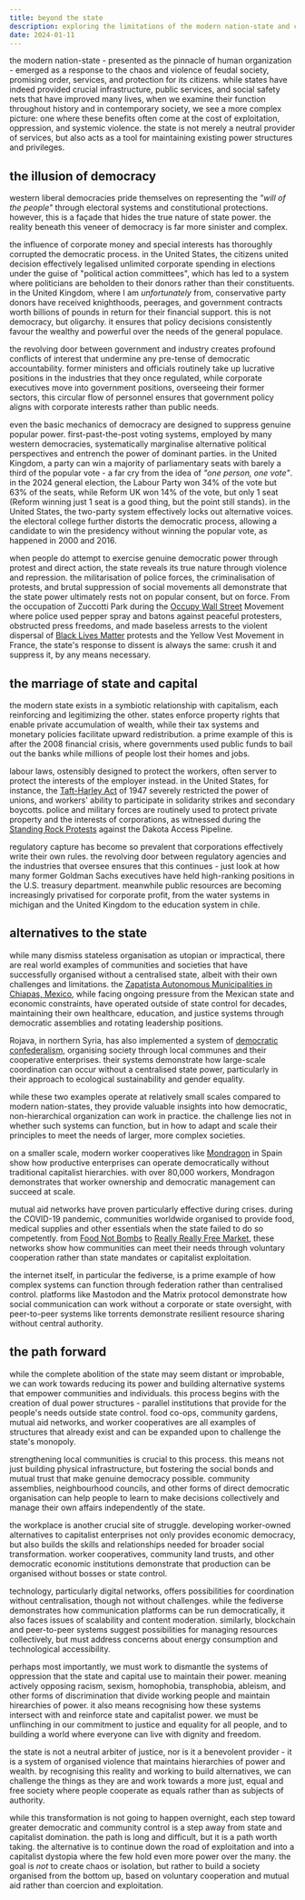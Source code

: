 ```yaml
---
title: beyond the state
description: exploring the limitations of the modern nation-state and considering practical steps for a genuinely democratic society.
date: 2024-01-11
---
```


the modern nation-state - presented as the pinnacle of human organization - emerged as a response to the chaos and
violence of feudal society, promising order, services, and protection for its citizens. while states have indeed
provided crucial infrastructure, public services, and social safety nets that have improved many lives, when we examine
their function throughout history and in contemporary society, we see a more complex picture: one where these benefits
often come at the cost of exploitation, oppression, and systemic violence. the state is not merely a neutral provider
of services, but also acts as a tool for maintaining existing power structures and privileges.

## the illusion of democracy

western liberal democracies pride themselves on representing the _"will of the people"_ through electoral systems and
constitutional protections. however, this is a façade that hides the true nature of state power. the reality beneath
this veneer of democracy is far more sinister and complex.

the influence of corporate money and special interests has thoroughly corrupted the democratic process. in the United
States, the citizens united decision effectively legalised unlimited corporate spending in elections under the guise of
"political action committees", which has led to a system where politicians are beholden to their donors rather than
their constituents. in the United Kingdom, where I am _unfortunately_ from, conservative party donors have received
knighthoods, peerages, and government contracts worth billions of pounds in return for their financial support. this is
not democracy, but oligarchy. it ensures that policy decisions consistently favour the wealthy and powerful over the
needs of the general populace.

the revolving door between government and industry creates profound conflicts of interest that undermine any pre-tense
of democratic accountability. former ministers and officials routinely take up lucrative positions in the industries
that they once regulated, while corporate executives move into government positions, overseeing their former sectors,
this circular flow of personnel ensures that government policy aligns with corporate interests rather than public needs.

even the basic mechanics of democracy are designed to suppress genuine popular power. first-past-the-post voting
systems, employed by many western democracies, systematically marginalise alternative political perspectives and
entrench the power of dominant parties. in the United Kingdom, a party can win a majority of parliamentary seats with
barely a third of the popular vote - a far cry from the idea of _"one person, one vote"_. in the 2024 general election,
the Labour Party won 34% of the vote but 63% of the seats, while Reform UK won 14% of the vote, but only 1 seat (Reform
winning just 1 seat is a good thing, but the point still stands). in the United States, the two-party system effectively
locks out alternative voices. the electoral college further distorts the democratic process, allowing a candidate to win
the presidency without winning the popular vote, as happened in 2000 and 2016.

when people do attempt to exercise genuine democratic power through protest and direct action, the state reveals its
true nature through violence and repression. the militarisation of police forces, the criminalisation of protests, and
brutal suppression of social movements all demonstrate that the state power ultimately rests not on popular consent,
but on force. From the occupation of Zuccotti Park during the [Occupy Wall Street] Movement where police used pepper
spray and batons against peaceful protesters, obstructed press freedoms, and made baseless arrests to the violent
dispersal of [Black Lives Matter] protests and the Yellow Vest Movement in France, the state's response to dissent is
always the same: crush it and suppress it, by any means necessary.

[Black Lives Matter]: https://en.wikipedia.org/wiki/Black_Lives_Matter
[Occupy Wall Street]: https://en.wikipedia.org/wiki/Occupy_Wall_Street

## the marriage of state and capital

the modern state exists in a symbiotic relationship with capitalism, each reinforcing and legitimizing the other. states
enforce property rights that enable private accumulation of wealth, while their tax systems and monetary policies
facilitate upward redistribution. a prime example of this is after the 2008 financial crisis, where governments used
public funds to bail out the banks while millions of people lost their homes and jobs.

labour laws, ostensibly designed to protect the workers, often server to protect the interests of the employer instead.
in the United States, for instance, the [Taft-Harley Act] of 1947 severely restricted the power of unions, and workers'
ability to participate in solidarity strikes and secondary boycotts. police and military forces are routinely used to
protect private property and the interests of corporations, as witnessed during the [Standing Rock Protests] against the
Dakota Access Pipeline.

[Standing Rock Protests]: https://en.wikipedia.org/wiki/Dakota_Access_Pipeline_protests
[Taft-Harley Act]: https://en.wikipedia.org/wiki/Taft%E2%80%93Hartley_Act

regulatory capture has become so prevalent that corporations effectively write their own rules. the revolving door
between regulatory agencies and the industries that oversee ensures that this continues - just look at how many former
Goldman Sachs executives have held high-ranking positions in the U.S. treasury department. meanwhile public resources
are becoming increasingly privatised for corporate profit, from the water systems in michigan and the United Kingdom to
the education system in chile.

## alternatives to the state

while many dismiss stateless organisation as utopian or impractical, there are real world examples of communities and
societies that have successfully organised without a centralised state, albeit with their own challenges and
limitations. the [Zapatista Autonomous Municipalities in Chiapas, Mexico], while facing ongoing pressure from the
Mexican state and economic constraints, have operated outside of state control for decades, maintaining their own
healthcare, education, and justice systems through democratic assemblies and rotating leadership positions.

[Zapatista Autonomous Municipalities in Chiapas, Mexico]: https://en.wikipedia.org/wiki/Chiapas

Rojava, in northern Syria, has also implemented a system of [democratic confederalism], organising society through local
communes and their cooperative enterprises. their systems demonstrate how large-scale coordination can occur without a
centralised state power, particularly in their approach to ecological sustainability and gender equality.

[democratic confederalism]: https://en.wikipedia.org/wiki/Democratic_confederalism

while these two examples operate at relatively small scales compared to modern nation-states, they provide valuable
insights into how democratic, non-hierarchical organization can work in practice. the challenge lies not in whether
such systems can function, but in how to adapt and scale their principles to meet the needs of larger, more complex
societies.

on a smaller scale, modern worker cooperatives like [Mondragon] in Spain show how productive enterprises can operate
democratically without traditional capitalist hierarchies. with over 80,000 workers, Mondragon demonstrates that worker
ownership and democratic management can succeed at scale.

[Mondragon]: https://en.wikipedia.org/wiki/Mondragon_Corporation

mutual aid networks have proven particularly effective during crises. during the COVID-19 pandemic, communities
worldwide organised to provide food, medical supplies and other essentials when the state failed to do so competently.
from [Food Not Bombs] to [Really Really Free Market], these networks show how communities can meet their needs through
voluntary cooperation rather than state mandates or capitalist exploitation.

[Food Not Bombs]: https://en.wikipedia.org/wiki/Food_Not_Bombs
[Really Really Free Market]: https://en.wikipedia.org/wiki/Really_Really_Free_Market

the internet itself, in particular the fediverse, is a prime example of how complex systems can function through
federation rather than centralised control. platforms like Mastodon and the Matrix protocol demonstrate how social
communication can work without a corporate or state oversight, with peer-to-peer systems like torrents demonstrate
resilient resource sharing without central authority.

## the path forward

while the complete abolition of the state may seem distant or improbable, we can work towards reducing its power and
building alternative systems that empower communities and individuals. this process begins with the creation of dual
power structures - parallel institutions that provide for the people's needs outside state control. food co-ops,
community gardens, mutual aid networks, and worker cooperatives are all examples of structures that already exist and
can be expanded upon to challenge the state's monopoly.

strengthening local communities is crucial to this process. this means not just building physical infrastructure, but
fostering the social bonds and mutual trust that make genuine democracy possible. community assemblies, neighbourhood
councils, and other forms of direct democratic organisation can help people to learn to make decisions collectively and
manage their own affairs independently of the state.

the workplace is another crucial site of struggle. developing worker-owned alternatives to capitalist enterprises not
only provides economic democracy, but also builds the skills and relationships needed for broader social transformation.
worker cooperatives, community land trusts, and other democratic economic institutions demonstrate that production can
be organised without bosses or state control.

technology, particularly digital networks, offers possibilities for coordination without centralisation, though not
without challenges. while the fediverse demonstrates how communication platforms can be run democratically, it also
faces issues of scalability and content moderation. similarly, blockchain and peer-to-peer systems suggest
possibilities for managing resources collectively, but must address concerns about energy consumption and technological
accessibility.

perhaps most importantly, we must work to dismantle the systems of oppression that the state and capital use to maintain
their power. meaning actively opposing racism, sexism, homophobia, transphobia, ableism, and other forms of
discrimination that divide working people and maintain hirearchies of power. it also means recognising how these systems
intersect with and reinforce state and capitalist power. we must be unflinching in our commitment to justice and
equality for all people, and to building a world where everyone can live with dignity and freedom.

the state is not a neutral arbiter of justice, nor is it a benevolent provider - it is a system of organised violence
that maintains hierarchies of power and wealth. by recognising this reality and working to build alternatives, we can
challenge the things as they are and work towards a more just, equal and free society where people cooperate as equals rather
than as subjects of authority.

while this transformation is not going to happen overnight, each step toward greater democratic and community control
is a step away from state and capitalist domination. the path is long and difficult, but it is a path worth taking.
the alternative is to continue down the road of exploitation and into a capitalist dystopia where the few hold even more
power over the many. the goal is _not_ to create chaos or isolation, but rather to build a society organised from the
bottom up, based on voluntary cooperation and mutual aid rather than coercion and exploitation.
